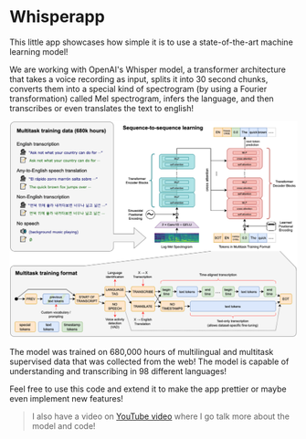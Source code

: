 # Whisperapp
This little app showcases how simple it is to use a state-of-the-art machine learning model! 

We are working with OpenAI's Whisper model, a transformer architecture that takes a voice recording as input, splits it into 30 second chunks, converts them into a special kind of spectrogram (by using a Fourier transformation) called Mel spectrogram, infers the language, and then transcribes or even translates the text to english!

![Whisper Model Architecture](img/WhisperModel.png "Whisper Model Architecture")

The model was trained on 680,000 hours of multilingual and multitask supervised data that was collected from the web! The model is capable of understanding and transcribing in 98 different languages!

Feel free to use this code and extend it to make the app prettier or maybe even implement new features!

> I also have a video on [YouTube video](https://youtu.be/nIEsBcR17oE) where I go talk more about the model and code!